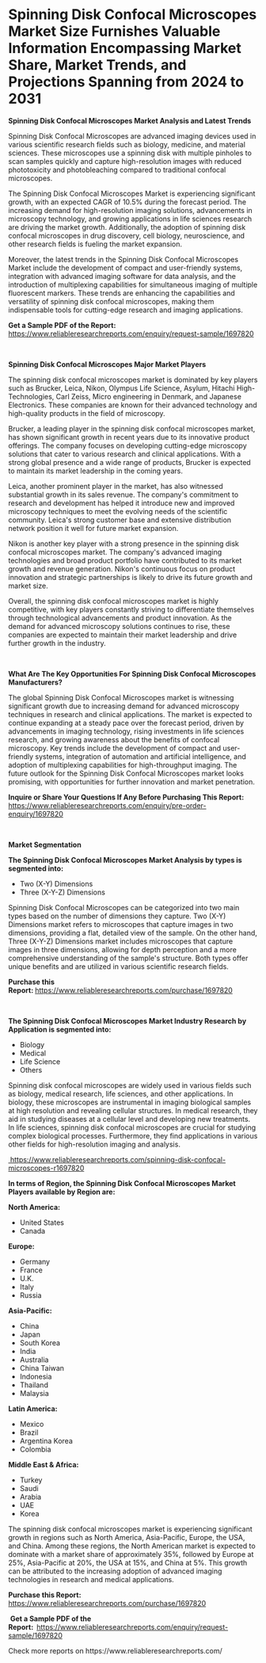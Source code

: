 <p><h1>Spinning Disk Confocal Microscopes Market Size Furnishes Valuable Information Encompassing Market Share, Market Trends, and Projections Spanning from 2024 to 2031</h1></p><p><strong>Spinning Disk Confocal Microscopes Market Analysis and Latest Trends</strong></p>
<p><p>Spinning Disk Confocal Microscopes are advanced imaging devices used in various scientific research fields such as biology, medicine, and material sciences. These microscopes use a spinning disk with multiple pinholes to scan samples quickly and capture high-resolution images with reduced phototoxicity and photobleaching compared to traditional confocal microscopes.</p><p>The Spinning Disk Confocal Microscopes Market is experiencing significant growth, with an expected CAGR of 10.5% during the forecast period. The increasing demand for high-resolution imaging solutions, advancements in microscopy technology, and growing applications in life sciences research are driving the market growth. Additionally, the adoption of spinning disk confocal microscopes in drug discovery, cell biology, neuroscience, and other research fields is fueling the market expansion.</p><p>Moreover, the latest trends in the Spinning Disk Confocal Microscopes Market include the development of compact and user-friendly systems, integration with advanced imaging software for data analysis, and the introduction of multiplexing capabilities for simultaneous imaging of multiple fluorescent markers. These trends are enhancing the capabilities and versatility of spinning disk confocal microscopes, making them indispensable tools for cutting-edge research and imaging applications.</p></p>
<p><strong>Get a Sample PDF of the Report:&nbsp;</strong> <a href="https://www.reliableresearchreports.com/enquiry/request-sample/1697820">https://www.reliableresearchreports.com/enquiry/request-sample/1697820</a></p>
<p>&nbsp;</p>
<p><strong>Spinning Disk Confocal Microscopes Major Market Players</strong></p>
<p><p>The spinning disk confocal microscopes market is dominated by key players such as Brucker, Leica, Nikon, Olympus Life Science, Asylum, Hitachi High-Technologies, Carl Zeiss, Micro engineering in Denmark, and Japanese Electronics. These companies are known for their advanced technology and high-quality products in the field of microscopy.</p><p>Brucker, a leading player in the spinning disk confocal microscopes market, has shown significant growth in recent years due to its innovative product offerings. The company focuses on developing cutting-edge microscopy solutions that cater to various research and clinical applications. With a strong global presence and a wide range of products, Brucker is expected to maintain its market leadership in the coming years.</p><p>Leica, another prominent player in the market, has also witnessed substantial growth in its sales revenue. The company's commitment to research and development has helped it introduce new and improved microscopy techniques to meet the evolving needs of the scientific community. Leica's strong customer base and extensive distribution network position it well for future market expansion.</p><p>Nikon is another key player with a strong presence in the spinning disk confocal microscopes market. The company's advanced imaging technologies and broad product portfolio have contributed to its market growth and revenue generation. Nikon's continuous focus on product innovation and strategic partnerships is likely to drive its future growth and market size.</p><p>Overall, the spinning disk confocal microscopes market is highly competitive, with key players constantly striving to differentiate themselves through technological advancements and product innovation. As the demand for advanced microscopy solutions continues to rise, these companies are expected to maintain their market leadership and drive further growth in the industry.</p></p>
<p>&nbsp;</p>
<p><strong>What Are The Key Opportunities For Spinning Disk Confocal Microscopes Manufacturers?</strong></p>
<p><p>The global Spinning Disk Confocal Microscopes market is witnessing significant growth due to increasing demand for advanced microscopy techniques in research and clinical applications. The market is expected to continue expanding at a steady pace over the forecast period, driven by advancements in imaging technology, rising investments in life sciences research, and growing awareness about the benefits of confocal microscopy. Key trends include the development of compact and user-friendly systems, integration of automation and artificial intelligence, and adoption of multiplexing capabilities for high-throughput imaging. The future outlook for the Spinning Disk Confocal Microscopes market looks promising, with opportunities for further innovation and market penetration.</p></p>
<p><strong>Inquire or Share Your Questions If Any Before Purchasing This Report:</strong> <a href="https://www.reliableresearchreports.com/enquiry/pre-order-enquiry/1697820">https://www.reliableresearchreports.com/enquiry/pre-order-enquiry/1697820</a></p>
<p>&nbsp;</p>
<p><strong>Market Segmentation</strong></p>
<p><strong>The Spinning Disk Confocal Microscopes Market Analysis by types is segmented into:</strong></p>
<p><ul><li>Two (X-Y) Dimensions</li><li>Three (X-Y-Z) Dimensions</li></ul></p>
<p><p>Spinning Disk Confocal Microscopes can be categorized into two main types based on the number of dimensions they capture. Two (X-Y) Dimensions market refers to microscopes that capture images in two dimensions, providing a flat, detailed view of the sample. On the other hand, Three (X-Y-Z) Dimensions market includes microscopes that capture images in three dimensions, allowing for depth perception and a more comprehensive understanding of the sample's structure. Both types offer unique benefits and are utilized in various scientific research fields.</p></p>
<p><strong>Purchase this Report:&nbsp;</strong><a href="https://www.reliableresearchreports.com/purchase/1697820">https://www.reliableresearchreports.com/purchase/1697820</a></p>
<p>&nbsp;</p>
<p><strong>The Spinning Disk Confocal Microscopes Market Industry Research by Application is segmented into:</strong></p>
<p><ul><li>Biology</li><li>Medical</li><li>Life Science</li><li>Others</li></ul></p>
<p><p>Spinning disk confocal microscopes are widely used in various fields such as biology, medical research, life sciences, and other applications. In biology, these microscopes are instrumental in imaging biological samples at high resolution and revealing cellular structures. In medical research, they aid in studying diseases at a cellular level and developing new treatments. In life sciences, spinning disk confocal microscopes are crucial for studying complex biological processes. Furthermore, they find applications in various other fields for high-resolution imaging and analysis.</p></p>
<p><a href="https://www.reliableresearchreports.com/spinning-disk-confocal-microscopes-r1697820">&nbsp;https://www.reliableresearchreports.com/spinning-disk-confocal-microscopes-r1697820</a></p>
<p><strong>In terms of Region, the Spinning Disk Confocal Microscopes Market Players available by Region are:</strong></p>
<p>
    <p> <strong> North America: </strong>
        <ul>
            <li>United States</li>
            <li>Canada</li>
        </ul>
        </p> 
    <p> <strong> Europe: </strong>
        <ul>
            <li>Germany</li>
            <li>France</li>
            <li>U.K.</li>
            <li>Italy</li>
            <li>Russia</li>
        </ul>
        </p> 
    <p> <strong> Asia-Pacific: </strong>
        <ul>
            <li>China</li>
            <li>Japan</li>
            <li>South Korea</li>
            <li>India</li>
            <li>Australia</li>
            <li>China Taiwan</li>
            <li>Indonesia</li>
            <li>Thailand</li>
            <li>Malaysia</li>
        </ul>
        </p> 
    <p> <strong> Latin America: </strong>
        <ul>
            <li>Mexico</li>
            <li>Brazil</li>
            <li>Argentina Korea</li>
            <li>Colombia</li>
        </ul>
        </p> 
    <p> <strong> Middle East & Africa: </strong>
        <ul>
            <li>Turkey</li>
            <li>Saudi</li>
            <li>Arabia</li>
            <li>UAE</li>
            <li>Korea</li>
        </ul>
    </p>
    </p>
<p><p>The spinning disk confocal microscopes market is experiencing significant growth in regions such as North America, Asia-Pacific, Europe, the USA, and China. Among these regions, the North American market is expected to dominate with a market share of approximately 35%, followed by Europe at 25%, Asia-Pacific at 20%, the USA at 15%, and China at 5%. This growth can be attributed to the increasing adoption of advanced imaging technologies in research and medical applications.</p></p>
<p><strong>Purchase this Report: </strong><a href="https://www.reliableresearchreports.com/purchase/1697820">https://www.reliableresearchreports.com/purchase/1697820</a></p>
<p>&nbsp;<strong>Get a Sample PDF of the Report:&nbsp;&nbsp;</strong><a href="https://www.reliableresearchreports.com/enquiry/request-sample/1697820">https://www.reliableresearchreports.com/enquiry/request-sample/1697820</a></p>
<p><strong></strong></p>
<p>Check more reports on https://www.reliableresearchreports.com/</p>